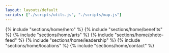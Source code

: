 ```yaml
---
layout: layouts/default
scripts: ["./scripts/utils.js", "./scripts/map.js"]
---
```


{% include "sections/home/hero" %}
{% include "sections/home/benefits" %}
{% include "sections/home/arts" %}
{% include "sections/home/photo-feed" %}
{% include "sections/home/leadership" %}
{% include "sections/home/locations" %}
{% include "sections/home/contact" %}